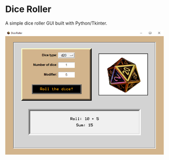 # Dice Roller
A simple dice roller GUI built with Python/Tkinter.

![image](https://github.com/Skelt3r/dice-roller-gui/blob/main/screenshot.png)
